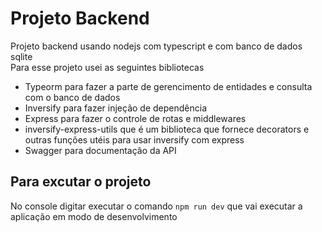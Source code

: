 # Projeto Backend

Projeto backend usando nodejs com typescript e com banco de dados sqlite  
Para esse projeto usei as seguintes bibliotecas
- Typeorm para fazer a parte de gerencimento de entidades e consulta com o banco de dados
- Inversify para fazer injeção de dependência
- Express para fazer o controle de rotas e middlewares
- inversify-express-utils que é um biblioteca que fornece decorators e outras funções utéis para usar inversify com express
- Swagger para documentação da API

## Para excutar o projeto
No console digitar executar o comando `npm run dev` que vai executar a aplicação em modo de desenvolvimento
